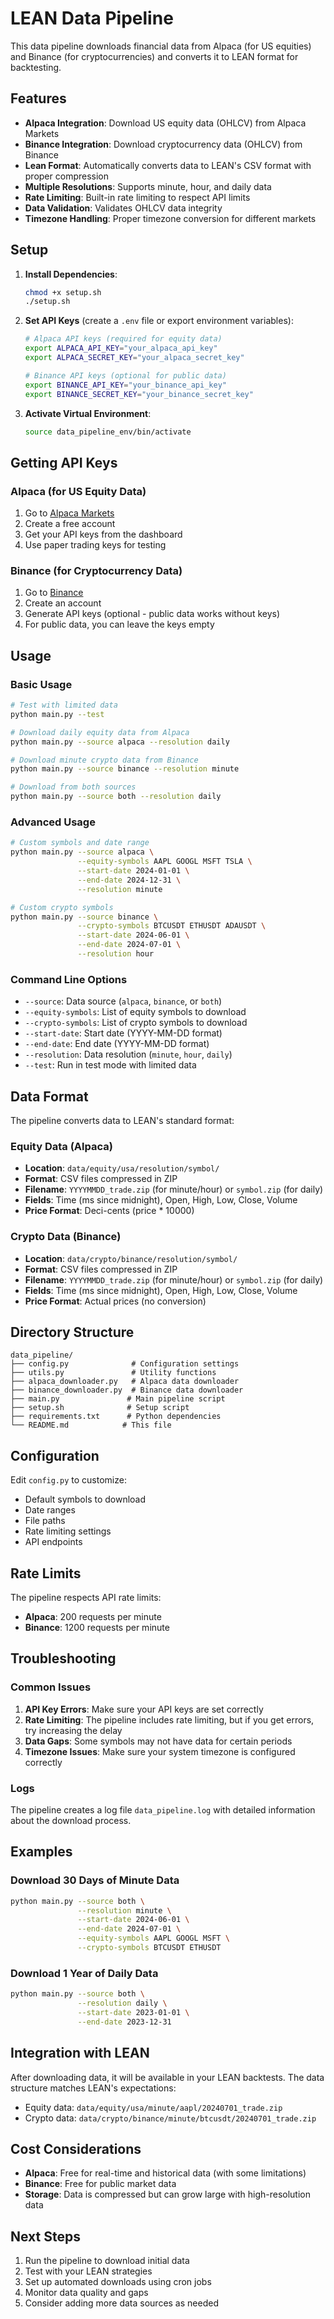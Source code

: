 # LEAN Data Pipeline

This data pipeline downloads financial data from Alpaca (for US equities) and Binance (for cryptocurrencies) and converts it to LEAN format for backtesting.

## Features

- **Alpaca Integration**: Download US equity data (OHLCV) from Alpaca Markets
- **Binance Integration**: Download cryptocurrency data (OHLCV) from Binance
- **Lean Format**: Automatically converts data to LEAN's CSV format with proper compression
- **Multiple Resolutions**: Supports minute, hour, and daily data
- **Rate Limiting**: Built-in rate limiting to respect API limits
- **Data Validation**: Validates OHLCV data integrity
- **Timezone Handling**: Proper timezone conversion for different markets

## Setup

1. **Install Dependencies**:
   ```bash
   chmod +x setup.sh
   ./setup.sh
   ```

2. **Set API Keys** (create a `.env` file or export environment variables):
   ```bash
   # Alpaca API keys (required for equity data)
   export ALPACA_API_KEY="your_alpaca_api_key"
   export ALPACA_SECRET_KEY="your_alpaca_secret_key"
   
   # Binance API keys (optional for public data)
   export BINANCE_API_KEY="your_binance_api_key"
   export BINANCE_SECRET_KEY="your_binance_secret_key"
   ```

3. **Activate Virtual Environment**:
   ```bash
   source data_pipeline_env/bin/activate
   ```

## Getting API Keys

### Alpaca (for US Equity Data)
1. Go to [Alpaca Markets](https://alpaca.markets/)
2. Create a free account
3. Get your API keys from the dashboard
4. Use paper trading keys for testing

### Binance (for Cryptocurrency Data)
1. Go to [Binance](https://www.binance.com/)
2. Create an account
3. Generate API keys (optional - public data works without keys)
4. For public data, you can leave the keys empty

## Usage

### Basic Usage

```bash
# Test with limited data
python main.py --test

# Download daily equity data from Alpaca
python main.py --source alpaca --resolution daily

# Download minute crypto data from Binance
python main.py --source binance --resolution minute

# Download from both sources
python main.py --source both --resolution daily
```

### Advanced Usage

```bash
# Custom symbols and date range
python main.py --source alpaca \
               --equity-symbols AAPL GOOGL MSFT TSLA \
               --start-date 2024-01-01 \
               --end-date 2024-12-31 \
               --resolution minute

# Custom crypto symbols
python main.py --source binance \
               --crypto-symbols BTCUSDT ETHUSDT ADAUSDT \
               --start-date 2024-06-01 \
               --end-date 2024-07-01 \
               --resolution hour
```

### Command Line Options

- `--source`: Data source (`alpaca`, `binance`, or `both`)
- `--equity-symbols`: List of equity symbols to download
- `--crypto-symbols`: List of crypto symbols to download
- `--start-date`: Start date (YYYY-MM-DD format)
- `--end-date`: End date (YYYY-MM-DD format)
- `--resolution`: Data resolution (`minute`, `hour`, `daily`)
- `--test`: Run in test mode with limited data

## Data Format

The pipeline converts data to LEAN's standard format:

### Equity Data (Alpaca)
- **Location**: `data/equity/usa/resolution/symbol/`
- **Format**: CSV files compressed in ZIP
- **Filename**: `YYYYMMDD_trade.zip` (for minute/hour) or `symbol.zip` (for daily)
- **Fields**: Time (ms since midnight), Open, High, Low, Close, Volume
- **Price Format**: Deci-cents (price * 10000)

### Crypto Data (Binance)
- **Location**: `data/crypto/binance/resolution/symbol/`
- **Format**: CSV files compressed in ZIP
- **Filename**: `YYYYMMDD_trade.zip` (for minute/hour) or `symbol.zip` (for daily)
- **Fields**: Time (ms since midnight), Open, High, Low, Close, Volume
- **Price Format**: Actual prices (no conversion)

## Directory Structure

```
data_pipeline/
├── config.py              # Configuration settings
├── utils.py               # Utility functions
├── alpaca_downloader.py   # Alpaca data downloader
├── binance_downloader.py  # Binance data downloader
├── main.py               # Main pipeline script
├── setup.sh              # Setup script
├── requirements.txt      # Python dependencies
└── README.md            # This file
```

## Configuration

Edit `config.py` to customize:
- Default symbols to download
- Date ranges
- File paths
- Rate limiting settings
- API endpoints

## Rate Limits

The pipeline respects API rate limits:
- **Alpaca**: 200 requests per minute
- **Binance**: 1200 requests per minute

## Troubleshooting

### Common Issues

1. **API Key Errors**: Make sure your API keys are set correctly
2. **Rate Limiting**: The pipeline includes rate limiting, but if you get errors, try increasing the delay
3. **Data Gaps**: Some symbols may not have data for certain periods
4. **Timezone Issues**: Make sure your system timezone is configured correctly

### Logs

The pipeline creates a log file `data_pipeline.log` with detailed information about the download process.

## Examples

### Download 30 Days of Minute Data
```bash
python main.py --source both \
               --resolution minute \
               --start-date 2024-06-01 \
               --end-date 2024-07-01 \
               --equity-symbols AAPL GOOGL MSFT \
               --crypto-symbols BTCUSDT ETHUSDT
```

### Download 1 Year of Daily Data
```bash
python main.py --source both \
               --resolution daily \
               --start-date 2023-01-01 \
               --end-date 2023-12-31
```

## Integration with LEAN

After downloading data, it will be available in your LEAN backtests. The data structure matches LEAN's expectations:

- Equity data: `data/equity/usa/minute/aapl/20240701_trade.zip`
- Crypto data: `data/crypto/binance/minute/btcusdt/20240701_trade.zip`

## Cost Considerations

- **Alpaca**: Free for real-time and historical data (with some limitations)
- **Binance**: Free for public market data
- **Storage**: Data is compressed but can grow large with high-resolution data

## Next Steps

1. Run the pipeline to download initial data
2. Test with your LEAN strategies
3. Set up automated downloads using cron jobs
4. Monitor data quality and gaps
5. Consider adding more data sources as needed
